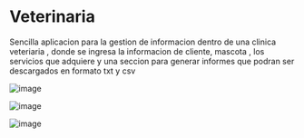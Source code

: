 # Veterinaria
Sencilla aplicacion para la gestion de informacion dentro de una clinica veteriaria , donde se ingresa la informacion de cliente, mascota , los servicios que adquiere y una seccion para generar informes que podran ser descargados en formato txt y csv

![image](https://user-images.githubusercontent.com/79481049/187344655-e67adf0b-54b3-4f87-9b27-46a7432b4b25.png)

![image](https://user-images.githubusercontent.com/79481049/187344697-60b42983-07ad-4590-b7ee-79bf27e4cb9d.png)

![image](https://user-images.githubusercontent.com/79481049/187344777-ae93828a-34ed-4d15-91bf-ce932f4107be.png)
